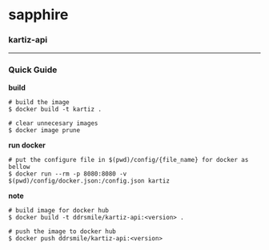 # sapphire

### kartiz-api

---

### Quick Guide

**build**

```
# build the image
$ docker build -t kartiz .

# clear unnecesary images
$ docker image prune
```

**run docker**

```
# put the configure file in $(pwd)/config/{file_name} for docker as bellow
$ docker run --rm -p 8080:8080 -v $(pwd)/config/docker.json:/config.json kartiz
```

**note**

```
# build image for docker hub
$ docker build -t ddrsmile/kartiz-api:<version> .

# push the image to docker hub
$ docker push ddrsmile/kartiz-api:<version>
```